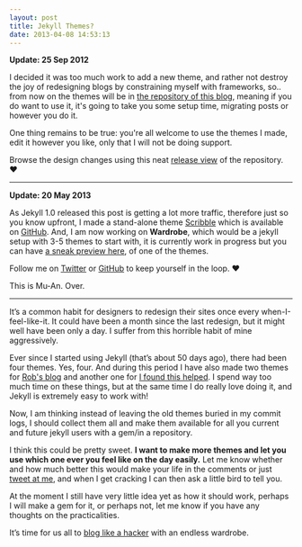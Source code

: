 ```yaml
---
layout: post
title: Jekyll Themes?
date: 2013-04-08 14:53:13
---
```


**Update: 25 Sep 2012**

I decided it was too much work to add a new theme, and rather not destroy the joy of redesigning blogs by constraining myself with frameworks, so.. from now on the themes will be in [the repository of this blog](https://github.com/muan/muan.github.com), meaning if you do want to use it, it's going to take you some setup time, migrating posts or however you do it. 

One thing remains to be true: you're all welcome to use the themes I made, edit it however you like, only that I will not be doing support. 

Browse the design changes using this neat [release view](https://github.com/muan/muan.github.com/releases) of the repository. ♥

---

**Update: 20 May 2013**

As Jekyll 1.0 released this post is getting a lot more traffic, therefore just so you know upfront, I made a stand-alone theme [Scribble](http://scribble.muan.co/2013/05/06/scribble-the-jekyll-theme/) which is available on [GitHub](https://github.com/muan/scribble). And, I am now working on **Wardrobe**, which would be a jekyll setup with 3-5 themes to start with, it is currently work in progress but you can have [a sneak preview here](http://themes.muan.co/), of one of the themes. 

Follow me on [Twitter](https://twitter.com/muanchiou) or [GitHub](https://github.com/muan/jekyll-wardrobe) to keep yourself in the loop. ♥

This is Mu-An. Over.

---

It’s a common habit for designers to redesign their sites once every when-I-feel-like-it. It could have been a month since the last redesign, but it might well have been only a day. I suffer from this horrible habit of mine aggressively.

Ever since I started using Jekyll (that’s about 50 days ago), there had been four themes. Yes, four. And during this period I have also made two themes for [Rob's blog](http://robertheaton.com) and another one for [I found this helped](http://ifoundthishelped.com). I spend way too much time on these things, but at the same time I do really love doing it, and Jekyll is extremely easy to work with!

Now, I am thinking instead of leaving the old themes buried in my commit logs, I should collect them all and make them available for all you current and future jekyll users with a gem/in a repository.

I think this could be pretty sweet. **I want to make more themes and let you use which one ever you feel like on the day easily.** Let me know whether and how much better this would make your life in the comments or just [tweet at me](https://twitter.com/share?text=How%20nice!%20@muanchiou,%20jekyll%20themes,%20yes%20definitely!), and when I get cracking I can then ask a little bird to tell you. 

At the moment I still have very little idea yet as how it should work, perhaps I will make a gem for it, or perhaps not, let me know if you have any thoughts on the practicalities.

It’s time for us all to [blog like a hacker](http://tom.preston-werner.com/2008/11/17/blogging-like-a-hacker.html) with an endless wardrobe.